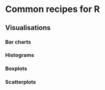 # Common recipes for R

## Visualisations

### Bar charts

### Histograms

### Boxplots

### Scatterplots
